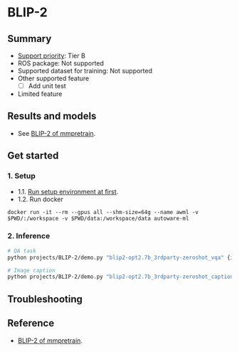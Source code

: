 # BLIP-2
## Summary

- [Support priority](https://github.com/tier4/autoware-ml/blob/main/docs/design/autoware_ml_design.md#support-priority): Tier B
- ROS package: Not supported
- Supported dataset for training: Not supported
- Other supported feature
  - [ ] Add unit test
- Limited feature

## Results and models

- See [BLIP-2 of mmpretrain](https://github.com/open-mmlab/mmpretrain/tree/main/configs/blip2).

## Get started
### 1. Setup

- 1.1. [Run setup environment at first](/tools/setting_environment/).
- 1.2. Run docker

```
docker run -it --rm --gpus all --shm-size=64g --name awml -v $PWD/:/workspace -v $PWD/data:/workspace/data autoware-ml
```

### 2. Inference

```sh
# QA task
python projects/BLIP-2/demo.py "blip2-opt2.7b_3rdparty-zeroshot_vqa" {image_file} --texts "What is this?"

# Image caption
python projects/BLIP-2/demo.py "blip2-opt2.7b_3rdparty-zeroshot_caption" {image_file}
```

## Troubleshooting

## Reference

- [BLIP-2 of mmpretrain](https://github.com/open-mmlab/mmpretrain/tree/main/configs/blip2).
